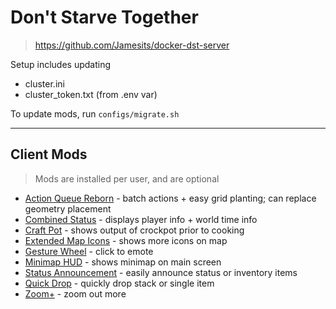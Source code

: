 # Don't Starve Together

> https://github.com/Jamesits/docker-dst-server

Setup includes updating
* cluster.ini
* cluster_token.txt (from .env var)

To update mods, run `configs/migrate.sh`

---

## Client Mods

> Mods are installed per user, and are optional

* [Action Queue Reborn](https://steamcommunity.com/sharedfiles/filedetails/?id=1608191708) - batch actions + easy grid planting; can replace geometry placement
* [Combined Status](https://steamcommunity.com/sharedfiles/filedetails/?id=2185752556) - displays player info + world time info
* [Craft Pot](https://steamcommunity.com/sharedfiles/filedetails/?id=2185752556) - shows output of crockpot prior to cooking
* [Extended Map Icons](https://steamcommunity.com/sharedfiles/filedetails/?id=1157975551) - shows more icons on map
* [Gesture Wheel](https://steamcommunity.com/sharedfiles/filedetails/?id=352373173) - click to emote
* [Minimap HUD](https://steamcommunity.com/sharedfiles/filedetails/?id=188251898) - shows minimap on main screen
* [Status Announcement](https://steamcommunity.com/sharedfiles/filedetails/?id=343753877) - easily announce status or inventory items
* [Quick Drop](https://steamcommunity.com/sharedfiles/filedetails/?id=873350047) - quickly drop stack or single item
* [Zoom+](https://steamcommunity.com/sharedfiles/filedetails/?id=1781410139) - zoom out more